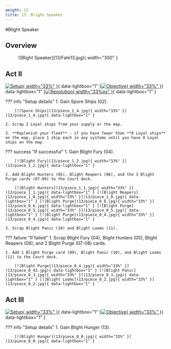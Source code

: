 ```yaml
---
weight: 13
title: 13. Blight Speaker
---
```

#Blight Speaker
## Overview
<figure markdown="span">
![Blight Speaker](13/Fate13.jpg){ width="300" }
</figure>

## Act II

[![Setup](13/piece_1_5.jpg){ width="33%" }](13/piece_1_5.jpg){ data-lightbox="1" }[![Objective](13/back_1_5.jpg){ width="33%" }](13/back_1_5.jpg){ data-lightbox="1" }[![Resolution](13/piece_1_3.jpg){ width="33%px" }](13/piece_1_3.jpg){ data-lightbox="1" }

??? info "Setup details"
    1. Gain Spore Ships (02).
    
        [![Spore Ships](13/piece_1_4.jpg){ width="33%" }](13/piece_1_4.jpg){ data-lightbox="1" }
    
    2. Scrap 2 Loyal ships from your supply or the map.
    
    3. **Replenish your fleet** - if you have fewer than **8 Loyal ships** on the map, place 1 ship each in any systems until you have 8 Loyal ships on the map.

??? success "If successful"
    1. Gain Blight Fury (04).
    
        [![Blight Fury](13/piece_1_2.jpg){ width="33%" }](13/piece_1_2.jpg){ data-lightbox="1" }
    
    2. Add Blight Hunters (05), Blight Reapers (06), and the 3 Blight Purge cards (07-09) to the Court deck.
    
        [![Blight Hunters](13/piece_1_1.jpg){ width="33%" }](13/piece_1_1.jpg){ data-lightbox="1" } [![Blight Reapers](13/piece_1_0.jpg){ width="33%" }](13/piece_1_0.jpg){ data-lightbox="1" } [![Blight Purge](13/piece_0_6.jpg){ width="33%" }](13/piece_0_6.jpg){ data-lightbox="1" } [![Blight Purge](13/piece_0_5.jpg){ width="33%" }](13/piece_0_5.jpg){ data-lightbox="1" } [![Blight Purge](13/piece_0_4.jpg){ width="33%" }](13/piece_0_4.jpg){ data-lightbox="1" }
    
    3. Scrap Blight Panic (10) and Blight Looms (11).

??? failure "If failed"
    1. Scrap Blight Fury (04), Blight Hunters (05), Blight Reapers (06), and 2 Blight Purge (07-08) cards.
    
    2. Add 1 Blight Purge card (09), Blight Panic (10), and Blight Looms (11) to the Court deck.

        [![Blight Purge](13/piece_0_4.jpg){ width="33%" }](13/piece_0_43.jpg){ data-lightbox="1" } [![Blight Panic](13/piece_0_3.jpg){ width="33%" }](13/piece_0_3.jpg){ data-lightbox="1" } [![Blight Looms](13/piece_0_2.jpg){ width="33%" }](13/piece_0_2.jpg){ data-lightbox="1" }

## Act III

[![Setup](13/piece_0_1.jpg){ width="33%" }](13/piece_0_1.jpg){ data-lightbox="1" }[![Objective](13/back_0_1.jpg){ width="33%" }](13/back_0_1.jpg){ data-lightbox="1" }

??? info "Setup details"
    1. Gain Blight Hunger (13).

        [![Blight Hunger](13/piece_0_0.jpg){ width="33%" }](13/piece_0_0.jpg){ data-lightbox="1" }